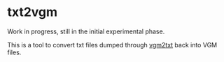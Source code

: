 txt2vgm
=======

Work in progress, still in the initial experimental phase.

This is a tool to convert txt files dumped through [vgm2txt][] back into VGM files.

[vgm2txt]: http://www.vgmpf.com/Wiki/index.php/VGM_to_TXT 